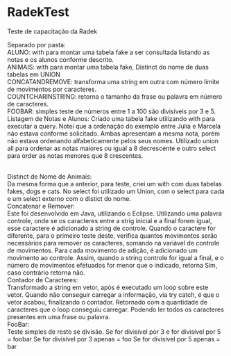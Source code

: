# RadekTest

Teste de capacitação da Radek

Separado por pasta:
<br>
ALUNO: with para montar uma tabela fake a ser consultada listando as notas e os alunos conforme descrito.
<br>
ANIMAIS: with para montar uma tabela fake, Distinct do nome de duas tabelas em UNION 
<br>
CONCATANDREMOVE: transforma uma string em outra com número limite de movimentos por caracteres.
<br>
COUNTCHARINSTRING: retorna o tamanho da frase ou palavra em número de caracteres.
<br>
FOOBAR: simples teste de números entre 1 a 100 são divisíveis por 3 e 5.
<br>
Listagem de Notas e Alunos:
Criado uma tabela fake utilizando with para executar a query.
Notei que a ordenação do exemplo entre Julia e Marcela não estava conforme solicitado.
Ambas apresentam a mesma nota, porém não estava ordenando alfabeticamente pelos seus nomes.
Utilizado union all para ordenar as notas maiores ou igual a 8 decrescente e outro select para order as notas menores que 8 crescentes.
 
<br>
Distinct de Nome de Animais:
<br>
Da mesma forma que a anterior, para teste, criei um with com duas tabelas fakes, dogs e cats.
No select foi utilizado um Union, com o select para cada e um select externo com o distict do nome.

<br>
Concatenar e Remover:
<br>
Este foi desenvolvido em Java, utilizando o Eclipse.
Utilizando uma palavra controle, onde se os caracteres entre a strig inicial e a final forem igual, esse caractere é adicionado a string de controle.
Quando o caractere for diferente, para o primeiro teste deste, verifica quantos movimentos serão necessários para remover os caracteres, somando na variável de controle de movimentos.
Para cada movimento de adição, é adicionado um movimento ao controle.
Assim, quando a string controle for igual a final, e o número de movimentos efetuados for menor que o indicado, retorna Sim, caso contrário retorna não.

<br>
Contador de Caracteres:
<br>
Transformado a string em vetor, após é executado um loop sobre este vetor.
Quando não conseguir carregar a informação, via try catch, é que o vetor acabou, finalizando o contador.
Retornado com a quantidade de caracteres que o loop conseguiu carregar. 
Podendo ler todos os caracteres presentes em uma frase ou palavra.

<br>
FooBar:
<br>
Teste simples de resto se divisão.
Se for divisível por 3 e for divisível por 5 = foobar 
Se for divisível por 3 apenas = foo
Se for divisível por 5 apenas = bar
